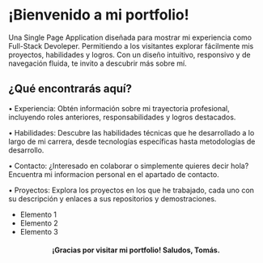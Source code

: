 # ¡Bienvenido a mi portfolio!

Una Single Page Application diseñada para mostrar mi experiencia como Full-Stack Devoleper. Permitiendo a los visitantes explorar fácilmente mis proyectos, habilidades y logros. Con un diseño intuitivo, responsivo y de navegación fluida, te invito a descubrir más sobre mí.

## ¿Qué encontrarás aquí?


<div align="left">

 • Experiencia: Obtén información sobre mi trayectoria profesional, incluyendo roles anteriores, responsabilidades y logros destacados.

 • Habilidades: Descubre las habilidades técnicas que he desarrollado a lo largo de mi carrera, desde tecnologías específicas hasta metodologías de desarrollo.

 • Contacto: ¿Interesado en colaborar o simplemente quieres decir hola? Encuentra mi informacion personal en el apartado de contacto.

 • Proyectos: Explora los proyectos en los que he trabajado, cada uno con su descripción y enlaces a sus repositorios y demostraciones.
- Elemento 1
- Elemento 2
- Elemento 3

</div>

<h4 align="center">¡Gracias por visitar mi portfolio! Saludos, Tomás.</h4>
